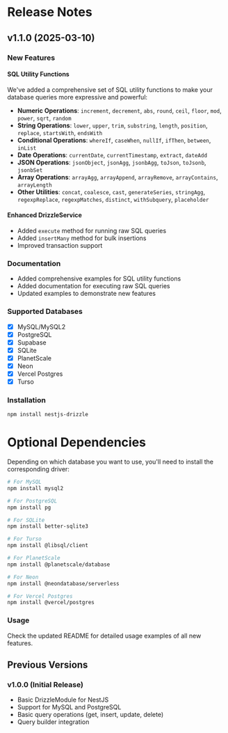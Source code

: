 # Release Notes

## v1.1.0 (2025-03-10)

### New Features

#### SQL Utility Functions
We've added a comprehensive set of SQL utility functions to make your database queries more expressive and powerful:

- **Numeric Operations**: `increment`, `decrement`, `abs`, `round`, `ceil`, `floor`, `mod`, `power`, `sqrt`, `random`
- **String Operations**: `lower`, `upper`, `trim`, `substring`, `length`, `position`, `replace`, `startsWith`, `endsWith`
- **Conditional Operations**: `whereIf`, `caseWhen`, `nullIf`, `ifThen`, `between`, `inList`
- **Date Operations**: `currentDate`, `currentTimestamp`, `extract`, `dateAdd`
- **JSON Operations**: `jsonObject`, `jsonAgg`, `jsonbAgg`, `toJson`, `toJsonb`, `jsonbSet`
- **Array Operations**: `arrayAgg`, `arrayAppend`, `arrayRemove`, `arrayContains`, `arrayLength`
- **Other Utilities**: `concat`, `coalesce`, `cast`, `generateSeries`, `stringAgg`, `regexpReplace`, `regexpMatches`, `distinct`, `withSubquery`, `placeholder`

#### Enhanced DrizzleService
- Added `execute` method for running raw SQL queries
- Added `insertMany` method for bulk insertions
- Improved transaction support

### Documentation
- Added comprehensive examples for SQL utility functions
- Added documentation for executing raw SQL queries
- Updated examples to demonstrate new features

### Supported Databases
- [x] MySQL/MySQL2
- [x] PostgreSQL
- [x] Supabase
- [x] SQLite
- [x] PlanetScale
- [x] Neon
- [x] Vercel Postgres
- [x] Turso

### Installation

```bash
npm install nestjs-drizzle
```

# Optional Dependencies

Depending on which database you want to use, you'll need to install the corresponding driver:

```bash
# For MySQL
npm install mysql2

# For PostgreSQL
npm install pg

# For SQLite
npm install better-sqlite3

# For Turso
npm install @libsql/client

# For PlanetScale
npm install @planetscale/database

# For Neon
npm install @neondatabase/serverless

# For Vercel Postgres
npm install @vercel/postgres
```

### Usage

Check the updated README for detailed usage examples of all new features.

## Previous Versions

### v1.0.0 (Initial Release)

- Basic DrizzleModule for NestJS
- Support for MySQL and PostgreSQL
- Basic query operations (get, insert, update, delete)
- Query builder integration 